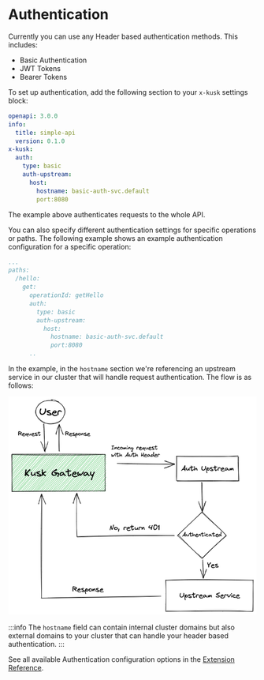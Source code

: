 # Authentication

Currently you can use any Header based authentication methods. This includes:
- Basic Authentication
- JWT Tokens
- Bearer Tokens

To set up authentication, add the following section to your `x-kusk` settings block:

```yaml
openapi: 3.0.0
info:
  title: simple-api
  version: 0.1.0
x-kusk:
  auth:
    type: basic
    auth-upstream:
      host:
        hostname: basic-auth-svc.default
        port:8080
```

The example above authenticates requests to the whole API.

You can also specify different authentication settings for specific operations or paths. The following example shows an example authentication configuration for a specific operation:

```yaml
...
paths:
  /hello:
    get:
      operationId: getHello
      auth:
        type: basic
        auth-upstream:
          host:
            hostname: basic-auth-svc.default
            port:8080
      ..
```

In the example, in the `hostname` section we're referencing an upstream service in our cluster that will handle request authentication. The flow is as follows: 

![kusk-gateway basic-auth diagram](./img/basic-auth.png)

:::info
The `hostname` field can contain internal cluster domains but also external domains to your cluster that can handle your header based authentication.
:::

See all available Authentication configuration options in the [Extension Reference](../reference/extension/#authentication).
